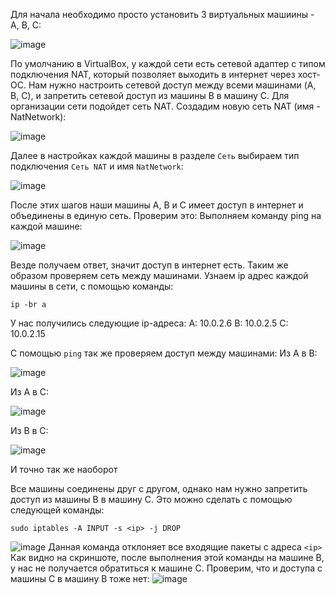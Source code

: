 Для начала необходимо просто установить 3 виртуальных машиины - A, B, C:

![image](https://github.com/user-attachments/assets/81392480-096e-4ec5-8a63-0f1f77d4a405)

По умолчанию в VirtualBox, у каждой сети есть сетевой адаптер с типом подключения NAT, который позволяет выходить в интернет через хост-ОС.
Нам нужно настроить сетевой доступ между всеми машинами (A, B, C), и запретить сетевой доступ из машины B в машину C.
Для организации сети подойдет сеть NAT.
Создадим новую сеть NAT (имя - NatNetwork):

![image](https://github.com/user-attachments/assets/16addc67-4170-4f51-84f6-6d3da0c59c06)

Далее в настройках каждой машины в разделе ```Сеть``` выбираем тип подключения ```Сеть NAT``` и имя ```NatNetwork```:

![image](https://github.com/user-attachments/assets/497e9250-75a6-4d27-928a-93d9939c9356)

После этих шагов наши машины A, B и C имеет доступ в интернет и объединены в единую сеть. Проверим это:
Выполняем команду ping <ip> на каждой машине:

![image](https://github.com/user-attachments/assets/cdb38599-2bc6-4672-8b4d-ae88584423b3)

Везде получаем ответ, значит доступ в интернет есть.
Таким же образом проверяем сеть между машинами.
Узнаем ip адрес каждой машины в сети, с помощью команды:
```
ip -br a
```
У нас получились следующие ip-адреса:
A: 10.0.2.6
B: 10.0.2.5
C: 10.0.2.15

С помощью ```ping``` так же проверяем доступ между машинами:
Из A в B:

![image](https://github.com/user-attachments/assets/0f8b85c7-05d9-4b6d-8f5e-bc5c1e10eed0)

Из A в C:

![image](https://github.com/user-attachments/assets/e22858ac-3e28-4cd6-9c38-248db3df1a27)

Из B в C:

![image](https://github.com/user-attachments/assets/fdecf5c7-ddd0-4142-a7e5-cfe58ae6097a)

И точно так же наоборот

Все машины соединены друг с другом, однако нам нужно запретить доступ из машины B в машину C.
Это можно сделать с помощью следующей команды:
```
sudo iptables -A INPUT -s <ip> -j DROP
```
![image](https://github.com/user-attachments/assets/84e985a9-d3eb-4e18-994e-a80a82bfc261)
Данная команда отклоняет все входящие пакеты с адреса ```<ip>```
Как видно на скриншоте, после выполнения этой команды на машине B, у нас не получается обратиться к машине C.
Проверим, что и доступа с машины C в машину B тоже нет:
![image](https://github.com/user-attachments/assets/ba272318-1090-4dfa-aa8d-4c28d4ea8443)


